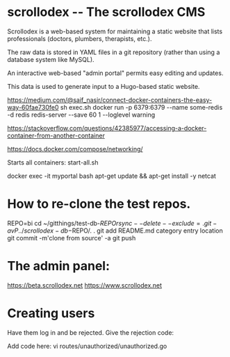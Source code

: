 # scrollodex -- The scrollodex CMS

Scrollodex is a web-based system for maintaining a static
website that lists professionals (doctors, plumbers, therapists,
etc.).

The raw data is stored in YAML files in a git repository (rather
than using a database system like MySQL).

An interactive web-based "admin portal" permits easy editing and
updates.

This data is used to generate input to a Hugo-based static website.


https://medium.com/@saif_nasir/connect-docker-containers-the-easy-way-60fae730fe0
sh exec.sh
docker run -p 6379:6379 --name some-redis -d redis redis-server --save 60 1 --loglevel warning

https://stackoverflow.com/questions/42385977/accessing-a-docker-container-from-another-container

https://docs.docker.com/compose/networking/

Starts all containers:
start-all.sh

docker exec -it myportal bash
apt-get update && apt-get install -y netcat


# How to re-clone the test repos.
REPO=bi
cd ~/gitthings/test-db-$REPO
rsync --delete --exclude=.git -avP ../scrollodex-db-$REPO/. .
git add README.md category entry location 
git commit -m'clone from source' -a
git push

# The admin panel:
  https://beta.scrollodex.net
  https://www.scrollodex.net


# Creating users

Have them log in and be rejected. Give the rejection code:

Add code here:
vi routes/unauthorized/unauthorized.go

